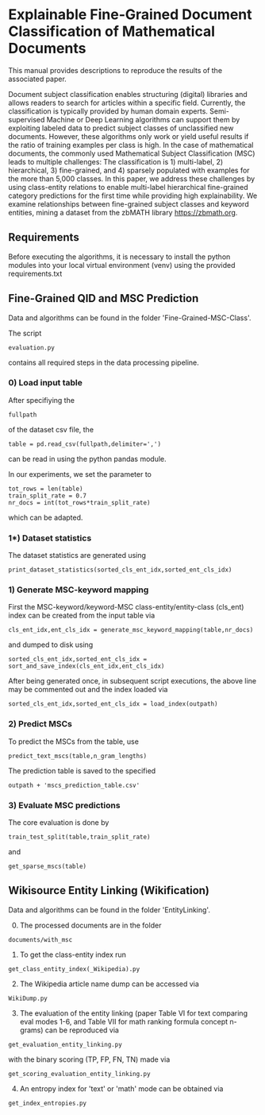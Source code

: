 # Explainable Fine-Grained Document Classification of Mathematical Documents

This manual provides descriptions to reproduce the results of the associated paper.

Document subject classification enables structuring (digital) libraries and allows readers to search for articles within a specific field.
Currently, the classification is typically provided by human domain experts.
Semi-supervised Machine or Deep Learning algorithms can support them by exploiting labeled data to predict subject classes of unclassified new documents.
However, these algorithms only work or yield useful results if the ratio of training examples per class is high.
In the case of mathematical documents, the commonly used Mathematical Subject Classification (MSC) leads to multiple challenges: The classification is 1) multi-label, 2) hierarchical, 3) fine-grained, and 4) sparsely populated with examples for the more than 5,000 classes.
In this paper, we address these challenges by using class-entity relations to enable multi-label hierarchical fine-grained category predictions for the first time while providing high explainability.
We examine relationships between fine-grained subject classes and keyword entities, mining a dataset from the zbMATH library https://zbmath.org.

## Requirements

Before executing the algorithms, it is necessary to install the python modules into your local virtual environment (venv) using the provided requirements.txt

## Fine-Grained QID and MSC Prediction

Data and algorithms can be found in the folder 'Fine-Grained-MSC-Class'.

The script
```
evaluation.py
```
contains all required steps in the data processing pipeline.

### 0) Load input table

After specifiying the
```
fullpath
```
of the dataset csv file, the
```
table = pd.read_csv(fullpath,delimiter=',')
```
can be read in using the python pandas module.

In our experiments, we set the parameter to
```
tot_rows = len(table)
train_split_rate = 0.7
nr_docs = int(tot_rows*train_split_rate)
```
which can be adapted.

### 1*) Dataset statistics

The dataset statistics are generated using
```
print_dataset_statistics(sorted_cls_ent_idx,sorted_ent_cls_idx)
```

### 1) Generate MSC-keyword mapping

First the MSC-keyword/keyword-MSC class-entity/entity-class (cls_ent) index can be created from the input table via
```
cls_ent_idx,ent_cls_idx = generate_msc_keyword_mapping(table,nr_docs)
```
and dumped to disk using
```
sorted_cls_ent_idx,sorted_ent_cls_idx = sort_and_save_index(cls_ent_idx,ent_cls_idx)
```
After being generated once, in subsequent script executions, the above line may be commented out and the index loaded via
```
sorted_cls_ent_idx,sorted_ent_cls_idx = load_index(outpath)
```

### 2) Predict MSCs

To predict the MSCs from the table, use
```
predict_text_mscs(table,n_gram_lengths)
```
The prediction table is saved to the specified
```
outpath + 'mscs_prediction_table.csv'
```

### 3) Evaluate MSC predictions

The core evaluation is done by
```
train_test_split(table,train_split_rate)
```
and
```
get_sparse_mscs(table)
```

## Wikisource Entity Linking (Wikification)

Data and algorithms can be found in the folder 'EntityLinking'.

0) The processed documents are in the folder
```
documents/with_msc
```

1) To get the class-entity index run
```
get_class_entity_index(_Wikipedia).py
```

2) The Wikipedia article name dump can be accessed via
```
WikiDump.py
```

3) The evaluation of the entity linking (paper Table VI for text comparing eval modes 1-6, and Table VII for math ranking formula concept n-grams) can be reproduced via
```
get_evaluation_entity_linking.py
```
with the binary scoring (TP, FP, FN, TN) made via
```
get_scoring_evaluation_entity_linking.py
```

4) An entropy index for 'text' or 'math' mode can be obtained via
```
get_index_entropies.py
```
